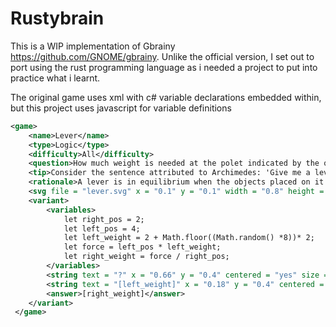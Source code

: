 # Rustybrain


This is a WIP implementation of Gbrainy https://github.com/GNOME/gbrainy. Unlike the official version, I set out to port
using the rust programming language as i needed a project to put into practice what i learnt.

The original game uses xml with c# variable declarations embedded  within, but this project uses javascript for variable 
definitions

```xml
<game>
    <name>Lever</name>
    <type>Logic</type>
    <difficulty>All</difficulty>
    <question>How much weight is needed at the polet indicated by the question mark to balance the lever?</question>
    <tip>Consider the sentence attributed to Archimedes: 'Give me a lever long enough and a place to stand and I can move the Earth'.</tip>
    <rationale>A lever is in equilibrium when the objects placed on it are at a distances reciprocally proportional to their weights.</rationale>
    <svg file = "lever.svg" x = "0.1" y = "0.1" width = "0.8" height = "0.8"/>
    <variant>
        <variables>
            let right_pos = 2;
            let left_pos = 4;
            let left_weight = 2 + Math.floor((Math.random() *8))* 2;
            let force = left_pos * left_weight;
            let right_weight = force / right_pos;
        </variables>
        <string text = "?" x = "0.66" y = "0.4" centered = "yes" size = "large"/>
        <string text = "[left_weight]" x = "0.18" y = "0.4" centered = "yes" size = "large"/>
        <answer>[right_weight]</answer>
    </variant>
 </game>
```

